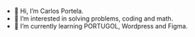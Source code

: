 - 👋 Hi, I’m Carlos Portela.
- 👀 I’m interested in solving problems, coding and math. 
- 🌱 I’m currently learning PORTUGOL, Wordpress and Figma. 



